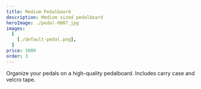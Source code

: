 ```yaml
---
title: Medium Pedalboard
description: Medium sized pedalboard 
heroImage: ./pedal-0007.jpg
images:
  [
    [./default-pedal.png],
  ]
price: 1000
order: 3
---
```


Organize your pedals on a high-quality pedalboard. 
Includes carry case and velcro tape.

